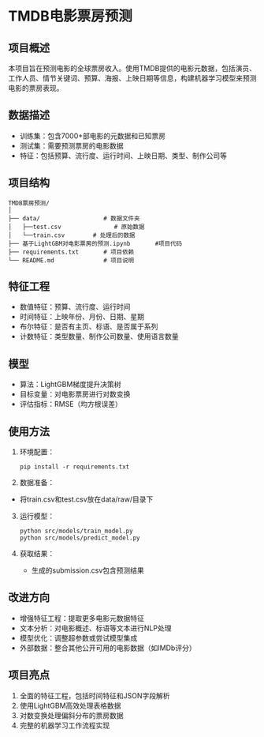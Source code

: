 # TMDB电影票房预测

## 项目概述
本项目旨在预测电影的全球票房收入。使用TMDB提供的电影元数据，包括演员、工作人员、情节关键词、预算、海报、上映日期等信息，构建机器学习模型来预测电影的票房表现。

## 数据描述
- 训练集：包含7000+部电影的元数据和已知票房
- 测试集：需要预测票房的电影数据
- 特征：包括预算、流行度、运行时间、上映日期、类型、制作公司等

## 项目结构
```
TMDB票房预测/
│
├── data/                  # 数据文件夹
│   ├──test.csv               # 原始数据
│   └──train.csv        # 处理后的数据
├── 基于LightGBM对电影票房的预测.ipynb       #项目代码 
├── requirements.txt       # 项目依赖
└── README.md              # 项目说明
```

## 特征工程
- 数值特征：预算、流行度、运行时间
- 时间特征：上映年份、月份、日期、星期
- 布尔特征：是否有主页、标语、是否属于系列
- 计数特征：类型数量、制作公司数量、使用语言数量

## 模型
- 算法：LightGBM梯度提升决策树
- 目标变量：对电影票房进行对数变换
- 评估指标：RMSE（均方根误差）

## 使用方法
1. 环境配置：
   ```
   pip install -r requirements.txt
   ```

2. 数据准备：
   
- 将train.csv和test.csv放在data/raw/目录下
   
3. 运行模型：
   ```
   python src/models/train_model.py
   python src/models/predict_model.py
   ```

4. 获取结果：
   
   - 生成的submission.csv包含预测结果

## 改进方向
- 增强特征工程：提取更多电影元数据特征
- 文本分析：对电影概述、标语等文本进行NLP处理
- 模型优化：调整超参数或尝试模型集成
- 外部数据：整合其他公开可用的电影数据（如IMDb评分）

## 项目亮点
1. 全面的特征工程，包括时间特征和JSON字段解析
2. 使用LightGBM高效处理表格数据
3. 对数变换处理偏斜分布的票房数据
4. 完整的机器学习工作流程实现